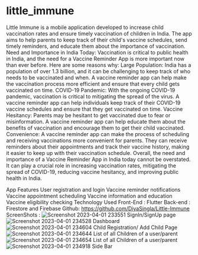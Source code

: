 # little_immune

Little Immune is a mobile application developed to increase child vaccination rates and ensure timely vaccination of children in India. The app aims to help parents to keep track of their child's vaccine schedules, send timely reminders, and educate them about the importance of vaccination.
Need and Importance in India Today:
Vaccination is critical to public health in India, and the need for a Vaccine Reminder App is more important now than ever before. Here are some reasons why:
Large Population: India has a population of over 1.3 billion, and it can be challenging to keep track of who needs to be vaccinated and when. A vaccine reminder app can help make the vaccination process more efficient and ensure that every child gets vaccinated on time.
COVID-19 Pandemic: With the ongoing COVID-19 pandemic, vaccination is critical to mitigating the spread of the virus. A vaccine reminder app can help individuals keep track of their COVID-19 vaccine schedules and ensure that they get vaccinated on time.
Vaccine Hesitancy: Parents may be hesitant to get vaccinated due to fear or misinformation. A vaccine reminder app can help educate them about the benefits of vaccination and encourage them to get their child vaccinated.
Convenience: A vaccine reminder app can make the process of scheduling and receiving vaccinations more convenient for parents. They can receive reminders about their appointments and track their vaccine history, making it easier to keep up with their vaccination schedule.
Overall, the need and importance of a Vaccine Reminder App in India today cannot be overstated. It can play a crucial role in increasing vaccination rates, mitigating the spread of COVID-19, reducing vaccine hesitancy, and improving public health in India.



App Features
User registration and login 
Vaccine reminder notifications
Vaccine appointment scheduling
Vaccine information and education
Vaccine eligibility checking
 Technology Used 
Front-End : Flutter 
Back-end : Firestore and Firebase 
Github: https://github.com/DiyaSingla/Little-Immune
ScreenShots :
![Screenshot 2023-04-01 233551](https://user-images.githubusercontent.com/104776510/229307624-b3861649-e634-4624-835a-c190bde52933.png)
SignIn/SignUp page
![Screenshot 2023-04-01 234528](https://user-images.githubusercontent.com/104776510/229307706-347cb961-b380-4a59-8210-df790421a4b6.png)
Dashboard
![Screenshot 2023-04-01 234604](https://user-images.githubusercontent.com/104776510/229307795-180f6607-8daf-4c13-9a62-f779ca5d5844.png)
Child Registration/ Add Child Page
![Screenshot 2023-04-01 234644](https://user-images.githubusercontent.com/104776510/229307800-838c402f-5ce6-49b8-bd7a-ba8691b18dc1.png)
List of all Children of a user/parent
![Screenshot 2023-04-01 234654](https://user-images.githubusercontent.com/104776510/229307811-50b303ed-02f8-4145-82b9-43f5301877d2.png)
List of all Children of a user/parent
![Screenshot 2023-04-01 234918](https://user-images.githubusercontent.com/104776510/229307874-a44a7533-3443-4390-af53-91dbd1bb2710.png)
Side Bar







